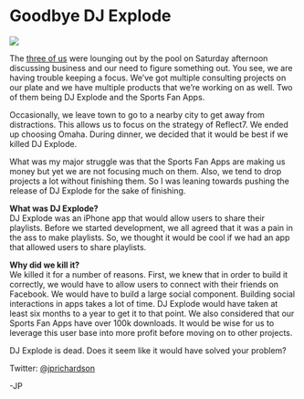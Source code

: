<!--
id: 969561545
link: http://techneur.com/post/969561545/goodbye-dj-explode
slug: goodbye-dj-explode
date: Tue Aug 17 2010 20:30:00 GMT-0500 (CDT)
publish: 2010-08-017
tags: products, dj-explode, reflect7
-->


Goodbye DJ Explode
==================

![](http://media.tumblr.com/tumblr_l7bqteYjh31qzbc4f.png)

The [three of us](http://reflect7.com/about-us) were lounging out by the
pool on Saturday afternoon discussing business and our need to figure
something out. You see, we are having trouble keeping a focus. We’ve got
multiple consulting projects on our plate and we have multiple products
that we’re working on as well. Two of them being DJ Explode and the
Sports Fan Apps.

Occasionally, we leave town to go to a nearby city to get away from
distractions. This allows us to focus on the strategy of Reflect7. We
ended up choosing Omaha. During dinner, we decided that it would be best
if we killed DJ Explode.

What was my major struggle was that the Sports Fan Apps are making us
money but yet we are not focusing much on them. Also, we tend to drop
projects a lot without finishing them. So I was leaning towards pushing
the release of DJ Explode for the sake of finishing.

**What was DJ Explode?**\
DJ Explode was an iPhone app that would allow users to share their
playlists. Before we started development, we all agreed that it was a
pain in the ass to make playlists. So, we thought it would be cool if we
had an app that allowed users to share playlists.

**Why did we kill it?**\
We killed it for a number of reasons. First, we knew that in order to
build it correctly, we would have to allow users to connect with their
friends on Facebook. We would have to build a large social component.
Building social interactions in apps takes a lot of time. DJ Explode
would have taken at least six months to a year to get it to that point.
We also considered that our Sports Fan Apps have over 100k downloads. It
would be wise for us to leverage this user base into more profit before
moving on to other projects.

DJ Explode is dead. Does it seem like it would have solved your problem?

Twitter: [@jprichardson](http://twitter.com/jprichardson)

-JP

